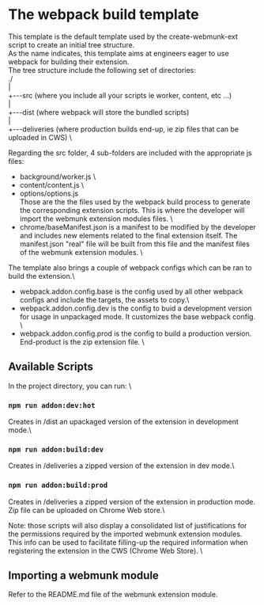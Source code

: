 # The webpack build template

This template is the default template used by the create-webmunk-ext script to create an initial tree structure.\
As the name indicates, this template aims at engineers eager to use webpack for building their extension.\
The tree structure include the following set of directories:\
./  \
|\
+---src (where you include all your scripts ie worker, content, etc ...)\
|\
+---dist (where webpack will store the bundled scripts)\
|\
+---deliveries (where production builds end-up, ie zip files that can be uploaded in CWS) \

Regarding the src folder, 4 sub-folders are included with the appropriate js files:
- background/worker.js \
- content/content.js \
- options/options.js \
Those are the the files used by the webpack build process to generate the corresponding extension scripts. This is where the developer will import the webmunk extension modules files. \
- chrome/baseManifest.json  is a manifest to be modified by the developer and includes new elements related to the final extension itself. The manifest.json "real" file will be built from this file and the manifest files of the webmunk extension modules. \

The template also brings a couple of webpack configs which can be ran to build the extension.\
- webpack.addon.config.base is the config used by all other webpack configs and include the targets, the assets to copy.\
- webpack.addon.config.dev is the config to buid a development version for usage in unpackaged mode. It customizes the base webpack config. \
- webpack.addon.config.prod is the config to build a production version. End-product is the zip extension file. \

## Available Scripts

In the project directory, you can run: \

### `npm run addon:dev:hot`

Creates in /dist an upackaged version of the extension in  development mode.\

### `npm run addon:build:dev`

Creates in /deliveries a zipped version of the extension in dev mode.\


### `npm run addon:build:prod`

Creates in /deliveries a zipped version of the extension in production mode.\
Zip file can be uploaded on Chrome Web store.\

Note: those scripts will also display a consolidated list of justifications for the permissions required by the imported webmunk extension modules. This info can be used to facilitate filling-up the required information  when registering the extension in the CWS (Chrome Web Store). \


## Importing a webmunk module
Refer to the README.md file of the webmunk extension module.
